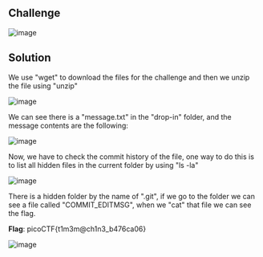 ## Challenge 
![image](https://github.com/user-attachments/assets/2c260acf-7fa5-4c72-8205-5c6231693f99)

## Solution

We use "wget" to download the files for the challenge and then we unzip the file using "unzip"

![image](https://github.com/user-attachments/assets/f4cdd1ad-94a4-433b-9c66-b3a092c460f5)

We can see there is a "message.txt" in the "drop-in" folder, and the message contents are the following:

![image](https://github.com/user-attachments/assets/7d05e492-b8a8-41eb-afad-86690a646b6c)

Now, we have to check the commit history of the file, one way to do this is to list all hidden files in the current folder by using "ls -la"

![image](https://github.com/user-attachments/assets/02c3bcee-9a3f-42a7-85b7-889a49ea908a)

There is a hidden folder by the name of ".git", if we go to the folder we can see a file called "COMMIT_EDITMSG", when we "cat" that file we can see the flag.

**Flag**: picoCTF{t1m3m@ch1n3_b476ca06}

![image](https://github.com/user-attachments/assets/f01c9a71-9404-4b6a-8958-9106b808d670)

